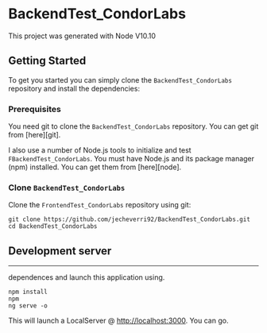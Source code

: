 # BackendTest_CondorLabs

This project was generated with Node V10.10

## Getting Started

To get you started you can simply clone the `BackendTest_CondorLabs` repository and install the dependencies:

### Prerequisites

You need git to clone the `BackendTest_CondorLabs` repository. You can get git from [here][git].

I also use a number of Node.js tools to initialize and test `FBackendTest_CondorLabs`. You must have Node.js
and its package manager (npm) installed. You can get them from [here][node].

### Clone `BackendTest_CondorLabs`

Clone the `FrontendTest_CondorLabs` repository using git:

```
git clone https://github.com/jecheverri92/BackendTest_CondorLabs.git
cd BackendTest_CondorLabs
```


## Development server
---------
dependences and launch this application using.


```
npm install 
npm 
ng serve -o
```

This will launch a LocalServer @ [http://localhost:3000](http://localhost:300). You can go.

